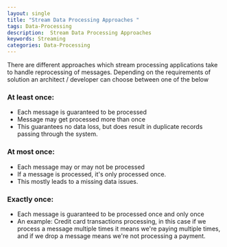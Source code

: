```yaml
---
layout: single  
title: "Stream Data Processing Approaches "
tags: Data-Processing
description:  Stream Data Processing Approaches
keywords: Streaming
categories: Data-Processing  
---
```


There are different approaches which stream processing applications take to handle reprocessing of messages. Depending on the requirements of solution an architect / developer can choose between one of the below

### At least once:
- Each message is guaranteed to be processed
- Message may get processed more than once
- This guarantees no data loss, but does result in duplicate records passing through the system.


### At most once:
- Each message may or may not be processed
- If a message is processed, it's only processed once.
- This mostly leads to a missing data issues.


### Exactly once:
- Each message is guaranteed to be processed once and only once
- An example: Credit card transactions processing, in this case if we process a message multiple times it means we're paying multiple times, and if we drop a message means we're not processing a payment.

